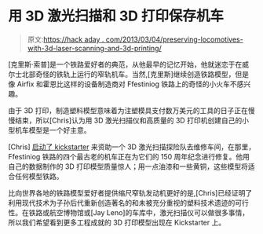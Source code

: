 # 用 3D 激光扫描和 3D 打印保存机车

> 原文:[https://hack aday . com/2013/03/04/preserving-locomotives-with-3d-laser-scanning-and-3d-printing/](https://hackaday.com/2013/03/04/preserving-locomotives-with-3d-laser-scanning-and-3d-printing/)

[克里斯·索普]是一个铁路爱好者的典范，从他最早的记忆开始，他就迷恋于在威尔士北部奇怪的铁轨上运行的窄轨机车。当然,[克里斯]继续创造铁路模型，但是像 Airfix 和霍恩比这样的设备制造商对 Ffestiniog 铁路上的奇怪的小火车不感兴趣。

由于 3D 打印，制造塑料模型意味着为注塑模具支付数万美元的工具的日子正在慢慢结束，所以[Chris]认为用 3D 激光扫描仪和高质量的 3D 打印机创建自己的小型机车模型是一个好主意。

[Chris] [启动了 kickstarter](http://www.kickstarter.com/projects/theflexiscaleco/3d-printed-kits-of-the-ffestiniog-englands-from-la?ref=card) 来资助一个 3D 激光扫描探险队去维修车间，在那里，Ffestiniog 铁路的四个最古老的机车正在为它们的 150 周年纪念进行修复。他用自己的数据制作的 3D 打印模型质量惊人；用一点油漆和一些黄铜，这些模型将适合任何模型铁路。

比向世界各地的铁路模型爱好者提供缩尺窄轨发动机更好的是,[Chris]已经证明了利用现代技术为子孙后代重新创造著名的和未被充分重视的塑料技术遗迹的可行性。在铁路或航空博物馆或[Jay Leno]的车库中，激光扫描仪可以做很多事情，所以我们希望看到更多工程成就的 3D 打印模型出现在 Kickstarter 上。